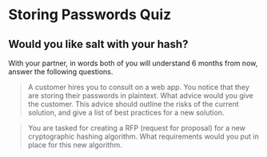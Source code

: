# Storing Passwords Quiz
## Would you like salt with your hash?


With your partner, in words both of you will understand 6 months from now, answer the following questions.

> A customer hires you to consult on a web app.  You notice that they are storing their passwords in plaintext.  What advice would you give the customer.  This advice should outline the risks of the current solution, and give a list of best practices for a new solution.

<!-- Answer Here -->

> You are tasked for creating a RFP (request for proposal) for a new cryptographic hashing algorithm.  What requirements would you put in place for this new algorithm.

<!-- Answer Here -->

